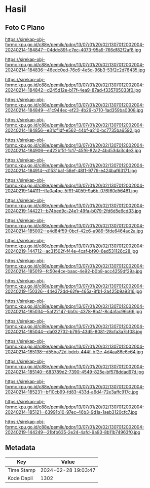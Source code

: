# Hasil

## Foto C Plano

https://sirekap-obj-formc.kpu.go.id/c88e/pemilu/pdpr/13/07/01/20/02/1307012002004-20240214-184847--04ddc89f-c7ec-4073-95a9-766df82f2af8.jpg

https://sirekap-obj-formc.kpu.go.id/c88e/pemilu/pdpr/13/07/01/20/02/1307012002004-20240214-184836--46edc0ed-76c6-4e5d-96b3-53f2c2d76435.jpg

https://sirekap-obj-formc.kpu.go.id/c88e/pemilu/pdpr/13/07/01/20/02/1307012002004-20240214-184842--d245d12e-b17f-4ea9-87ad-f335705033f0.jpg

https://sirekap-obj-formc.kpu.go.id/c88e/pemilu/pdpr/13/07/01/20/02/1307012002004-20240214-184849--41c944ec-ef23-4b29-b710-1ad359ba0308.jpg

https://sirekap-obj-formc.kpu.go.id/c88e/pemilu/pdpr/13/07/01/20/02/1307012002004-20240214-184856--e31cf1df-e562-44bf-a210-bc7735ba6592.jpg

https://sirekap-obj-formc.kpu.go.id/c88e/pemilu/pdpr/13/07/01/20/02/1307012002004-20240214-184906--e422bf5f-1c17-45f6-82a2-4bd53da3c4e3.jpg

https://sirekap-obj-formc.kpu.go.id/c88e/pemilu/pdpr/13/07/01/20/02/1307012002004-20240214-184914--d1531ba1-58ef-48f1-9779-e424baf63171.jpg

https://sirekap-obj-formc.kpu.go.id/c88e/pemilu/pdpr/13/07/01/20/02/1307012002004-20240219-144111--ffa0a4bc-5f91-4059-9a6b-076f60d56481.jpg

https://sirekap-obj-formc.kpu.go.id/c88e/pemilu/pdpr/13/07/01/20/02/1307012002004-20240219-144221--b74bed9c-24e1-49fa-b079-2fd6d5e6cd33.jpg

https://sirekap-obj-formc.kpu.go.id/c88e/pemilu/pdpr/13/07/01/20/02/1307012002004-20240214-185002--e4d84f59-0bcf-42c6-a989-5fde6464ac2a.jpg

https://sirekap-obj-formc.kpu.go.id/c88e/pemilu/pdpr/13/07/01/20/02/1307012002004-20240219-144712--ac31502f-f44e-4caf-bf90-6ed531126c28.jpg

https://sirekap-obj-formc.kpu.go.id/c88e/pemilu/pdpr/13/07/01/20/02/1307012002004-20240214-185019--fc50e4ce-baac-4e92-b0b8-acc4259df29a.jpg

https://sirekap-obj-formc.kpu.go.id/c88e/pemilu/pdpr/13/07/01/20/02/1307012002004-20240219-150326--44e372dd-62fe-465a-8fb1-2a425b9a9316.jpg

https://sirekap-obj-formc.kpu.go.id/c88e/pemilu/pdpr/13/07/01/20/02/1307012002004-20240214-185034--5af22147-bb0c-4378-8b41-8c4a1ac96c66.jpg

https://sirekap-obj-formc.kpu.go.id/c88e/pemilu/pdpr/13/07/01/20/02/1307012002004-20240214-185044--da032732-b795-43d5-8081-28cfa3a7cf08.jpg

https://sirekap-obj-formc.kpu.go.id/c88e/pemilu/pdpr/13/07/01/20/02/1307012002004-20240214-185138--d55ba72d-bdcb-444f-bf2e-4d4aa86e6c64.jpg

https://sirekap-obj-formc.kpu.go.id/c88e/pemilu/pdpr/13/07/01/20/02/1307012002004-20240214-185140--683789d2-7390-4549-825e-bf578ddad97d.jpg

https://sirekap-obj-formc.kpu.go.id/c88e/pemilu/pdpr/13/07/01/20/02/1307012002004-20240214-185231--bf10cb99-fd83-433d-a6d4-72e3affc917c.jpg

https://sirekap-obj-formc.kpu.go.id/c88e/pemilu/pdpr/13/07/01/20/02/1307012002004-20240214-185121--63991b10-97ec-46b3-9d1a-1aeb3120cfc7.jpg

https://sirekap-obj-formc.kpu.go.id/c88e/pemilu/pdpr/13/07/01/20/02/1307012002004-20240219-144249--21bfb635-2e24-4afd-9a93-8b11b74963f0.jpg


## Metadata

| Key        | Value               |
| ---------- | ------------------- |
| Time Stamp | 2024-02-28 19:03:47 |
| Kode Dapil | 1302                |



